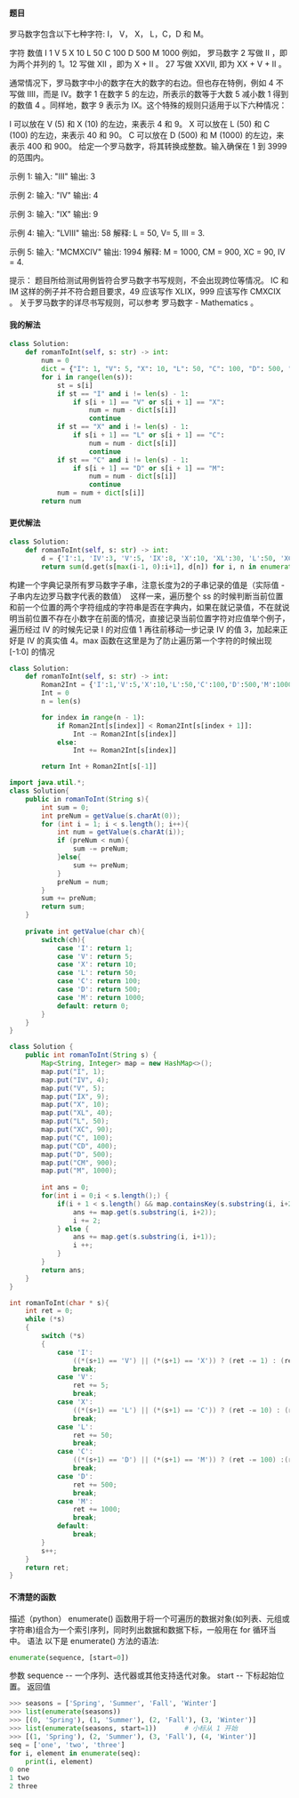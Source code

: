 #### 题目

罗马数字包含以下七种字符: I， V， X， L，C，D 和 M。

字符          数值
I             1
V             5
X             10
L             50
C             100
D             500
M             1000
例如， 罗马数字 2 写做 II ，即为两个并列的 1。12 写做 XII ，即为 X + II 。 27 写做  XXVII, 即为 XX + V + II 。

通常情况下，罗马数字中小的数字在大的数字的右边。但也存在特例，例如 4 不写做 IIII，而是 IV。数字 1 在数字 5 的左边，所表示的数等于大数 5 减小数 1 得到的数值 4 。同样地，数字 9 表示为 IX。这个特殊的规则只适用于以下六种情况：

I 可以放在 V (5) 和 X (10) 的左边，来表示 4 和 9。
X 可以放在 L (50) 和 C (100) 的左边，来表示 40 和 90。 
C 可以放在 D (500) 和 M (1000) 的左边，来表示 400 和 900。
给定一个罗马数字，将其转换成整数。输入确保在 1 到 3999 的范围内。

示例 1:
输入: "III"
输出: 3

示例 2:
输入: "IV"
输出: 4

示例 3:
输入: "IX"
输出: 9

示例 4:
输入: "LVIII"
输出: 58
解释: L = 50, V= 5, III = 3.

示例 5:
输入: "MCMXCIV"
输出: 1994
解释: M = 1000, CM = 900, XC = 90, IV = 4.

提示：
题目所给测试用例皆符合罗马数字书写规则，不会出现跨位等情况。
IC 和 IM 这样的例子并不符合题目要求，49 应该写作 XLIX，999 应该写作 CMXCIX 。
关于罗马数字的详尽书写规则，可以参考 罗马数字 - Mathematics 。

#### 我的解法

```python
class Solution:
    def romanToInt(self, s: str) -> int:
        num = 0
        dict = {"I": 1, "V": 5, "X": 10, "L": 50, "C": 100, "D": 500, "M": 1000}
        for i in range(len(s)):
            st = s[i]
            if st == "I" and i != len(s) - 1:
                if s[i + 1] == "V" or s[i + 1] == "X":
                    num = num - dict[s[i]]
                    continue
            if st == "X" and i != len(s) - 1:
                if s[i + 1] == "L" or s[i + 1] == "C":
                    num = num - dict[s[i]]
                    continue
            if st == "C" and i != len(s) - 1:
                if s[i + 1] == "D" or s[i + 1] == "M":
                    num = num - dict[s[i]]
                    continue
            num = num + dict[s[i]]
        return num
```

#### 更优解法

```python
class Solution:
    def romanToInt(self, s: str) -> int:
        d = {'I':1, 'IV':3, 'V':5, 'IX':8, 'X':10, 'XL':30, 'L':50, 'XC':80, 'C':100, 'CD':300, 'D':500, 'CM':800, 'M':1000}
        return sum(d.get(s[max(i-1, 0):i+1], d[n]) for i, n in enumerate(s))
```

​	构建一个字典记录所有罗马数字子串，注意长度为2的子串记录的值是（实际值 - 子串内左边罗马数字代表的数值）
​	这样一来，遍历整个 ss 的时候判断当前位置和前一个位置的两个字符组成的字符串是否在字典内，如果在就记录值，不在就说明当前位置不存在小数字在前面的情况，直接记录当前位置字符对应值
​	举个例子，遍历经过 IV 的时候先记录 I 的对应值 1 再往前移动一步记录 IV 的值 3，加起来正好是 IV 的真实值 4。max 函数在这里是为了防止遍历第一个字符的时候出现 [-1:0] 的情况

```python
class Solution:
    def romanToInt(self, s: str) -> int:
        Roman2Int = {'I':1,'V':5,'X':10,'L':50,'C':100,'D':500,'M':1000}
        Int = 0
        n = len(s)

        for index in range(n - 1):
            if Roman2Int[s[index]] < Roman2Int[s[index + 1]]:
                Int -= Roman2Int[s[index]]
            else:
                Int += Roman2Int[s[index]]

        return Int + Roman2Int[s[-1]]
```

```java
import java.util.*;
class Solution{
    public in romanToInt(String s){
        int sum = 0;
        int preNum = getValue(s.charAt(0));
        for (int i = 1; i < s.length(); i++){
            int num = getValue(s.charAt(i));
            if (preNum < num){
                sum -= preNum;
            }else{
                sum += preNum;
            }
            preNum = num;
        }
        sum += preNum;
        return sum;
    }
    
    private int getValue(char ch){
        switch(ch){
            case 'I': return 1;
            case 'V': return 5;
            case 'X': return 10;
            case 'L': return 50;
            case 'C': return 100;
            case 'D': return 500;
            case 'M': return 1000;
            default: return 0;
        }
    }
}
```



```java
class Solution {
    public int romanToInt(String s) {
        Map<String, Integer> map = new HashMap<>();
        map.put("I", 1);
        map.put("IV", 4);
        map.put("V", 5);
        map.put("IX", 9);
        map.put("X", 10);
        map.put("XL", 40);
        map.put("L", 50);
        map.put("XC", 90);
        map.put("C", 100);
        map.put("CD", 400);
        map.put("D", 500);
        map.put("CM", 900);
        map.put("M", 1000);
        
        int ans = 0;
        for(int i = 0;i < s.length();) {
            if(i + 1 < s.length() && map.containsKey(s.substring(i, i+2))) {
                ans += map.get(s.substring(i, i+2));
                i += 2;
            } else {
                ans += map.get(s.substring(i, i+1));
                i ++;
            }
        }
        return ans;
    }
}
```



```c
int romanToInt(char * s){
    int ret = 0;
    while (*s)
    {
        switch (*s)
        {
            case 'I':
                ((*(s+1) == 'V') || (*(s+1) == 'X')) ? (ret -= 1) : (ret += 1);
                break;
            case 'V':
                ret += 5;
                break;
            case 'X':
                ((*(s+1) == 'L') || (*(s+1) == 'C')) ? (ret -= 10) : (ret += 10);
                break;
            case 'L':
                ret += 50;
                break;
            case 'C':
                ((*(s+1) == 'D') || (*(s+1) == 'M')) ? (ret -= 100) :(ret += 100);
                break;
            case 'D':
                ret += 500;
                break;
            case 'M':
                ret += 1000;
                break;
            default:
                break;
        }
        s++;
    }
    return ret;
}
```

#### 不清楚的函数
描述（python）
enumerate() 函数用于将一个可遍历的数据对象(如列表、元组或字符串)组合为一个索引序列，同时列出数据和数据下标，一般用在 for 循环当中。
语法
以下是 enumerate() 方法的语法:

```python
enumerate(sequence, [start=0])
```

参数
sequence -- 一个序列、迭代器或其他支持迭代对象。
start -- 下标起始位置。
返回值

```python
>>> seasons = ['Spring', 'Summer', 'Fall', 'Winter']
>>> list(enumerate(seasons))
>>> [(0, 'Spring'), (1, 'Summer'), (2, 'Fall'), (3, 'Winter')]
>>> list(enumerate(seasons, start=1))       # 小标从 1 开始
>>> [(1, 'Spring'), (2, 'Summer'), (3, 'Fall'), (4, 'Winter')]
seq = ['one', 'two', 'three']
for i, element in enumerate(seq):
    print(i, element)
0 one
1 two
2 three
```

